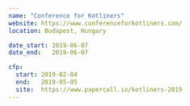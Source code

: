 ```yaml
---
name: "Conference for Kotliners"
website: https://www.conferenceforkotliners.com/
location: Budapest, Hungary

date_start: 2019-06-07
date_end:   2019-06-07

cfp:
  start: 2019-02-04
  end:   2019-05-05
  site:  https://www.papercall.io/kotliners-2019
---
```

